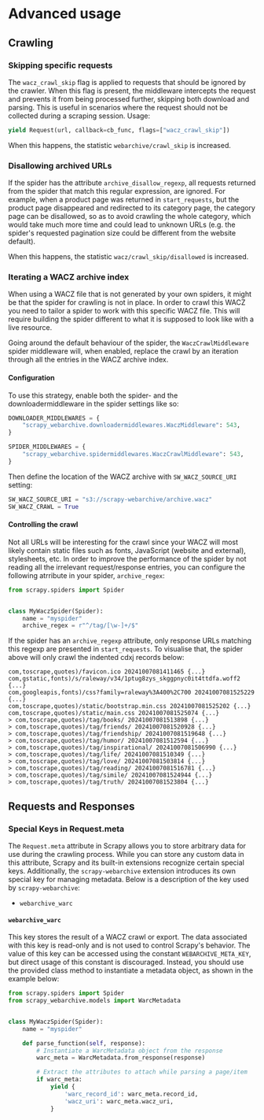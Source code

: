 # Advanced usage

## Crawling

### Skipping specific requests

The `wacz_crawl_skip` flag is applied to requests that should be ignored by the crawler. When this flag is present, the middleware intercepts the request and prevents it from being processed further, skipping both download and parsing. This is useful in scenarios where the request should not be collected during a scraping session. Usage:

``` py
yield Request(url, callback=cb_func, flags=["wacz_crawl_skip"])
```

When this happens, the statistic `webarchive/crawl_skip` is increased.

### Disallowing archived URLs

If the spider has the attribute `archive_disallow_regexp`, all requests returned from the spider that match this regular expression, are ignored. For example, when a product page was returned in `start_requests`, but the product page disappeared and redirected to its category page, the category page can be disallowed, so as to avoid crawling the whole category, which would take much more time and could lead to unknown URLs (e.g. the spider's requested pagination size could be different from the website default).

When this happens, the statistic `wacz/crawl_skip/disallowed` is increased.

### Iterating a WACZ archive index

When using a WACZ file that is not generated by your own spiders, it might be that the spider for crawling is not in place. In order to crawl this WACZ you need to tailor a spider to work with this specific WACZ file. This will require building the spider different to what it is supposed to look like with a live resource.

Going around the default behaviour of the spider, the `WaczCrawlMiddleware` spider middleware will, when enabled, replace the crawl by an iteration through all the entries in the WACZ archive index.

#### Configuration

To use this strategy, enable both the spider- and the downloadermiddleware in the spider settings like so:

``` py title="settings.py"
DOWNLOADER_MIDDLEWARES = {
    "scrapy_webarchive.downloadermiddlewares.WaczMiddleware": 543,
}

SPIDER_MIDDLEWARES = {
    "scrapy_webarchive.spidermiddlewares.WaczCrawlMiddleware": 543,
}
```

Then define the location of the WACZ archive with `SW_WACZ_SOURCE_URI` setting:

``` py title="settings.py"
SW_WACZ_SOURCE_URI = "s3://scrapy-webarchive/archive.wacz"
SW_WACZ_CRAWL = True
```

#### Controlling the crawl

Not all URLs will be interesting for the crawl since your WACZ will most likely contain static files such as fonts, JavaScript (website and external), stylesheets, etc. In order to improve the performance of the spider by not reading all the irrelevant request/response entries, you can configure the following atrribute in your spider, `archive_regex`:

``` py title="my_wacz_spider.py"
from scrapy.spiders import Spider


class MyWaczSpider(Spider):
    name = "myspider"
    archive_regex = r"^/tag/[\w-]+/$"
```

If the spider has an `archive_regexp` attribute, only response URLs matching this regexp are presented in `start_requests`. To visualise that, the spider above will only crawl the indented cdxj records below:

```
com,toscrape,quotes)/favicon.ico 20241007081411465 {...}
com,gstatic,fonts)/s/raleway/v34/1ptug8zys_skggpnyc0it4ttdfa.woff2 {...}
com,googleapis,fonts)/css?family=raleway%3A400%2C700 20241007081525229 {...}
com,toscrape,quotes)/static/bootstrap.min.css 20241007081525202 {...}
com,toscrape,quotes)/static/main.css 20241007081525074 {...}
> com,toscrape,quotes)/tag/books/ 20241007081513898 {...}
> com,toscrape,quotes)/tag/friends/ 20241007081520928 {...}
> com,toscrape,quotes)/tag/friendship/ 20241007081519648 {...}
> com,toscrape,quotes)/tag/humor/ 20241007081512594 {...}
> com,toscrape,quotes)/tag/inspirational/ 20241007081506990 {...}
> com,toscrape,quotes)/tag/life/ 20241007081510349 {...}
> com,toscrape,quotes)/tag/love/ 20241007081503814 {...}
> com,toscrape,quotes)/tag/reading/ 20241007081516781 {...}
> com,toscrape,quotes)/tag/simile/ 20241007081524944 {...}
> com,toscrape,quotes)/tag/truth/ 20241007081523804 {...}
```

## Requests and Responses

### Special Keys in Request.meta

The `Request.meta` attribute in Scrapy allows you to store arbitrary data for use during the crawling process. While you can store any custom data in this attribute, Scrapy and its built-in extensions recognize certain special keys. Additionally, the `scrapy-webarchive` extension introduces its own special key for managing metadata. Below is a description of the key used by `scrapy-webarchive`:

* `webarchive_warc`

#### `webarchive_warc`
This key stores the result of a WACZ crawl or export. The data associated with this key is read-only and is not used to control Scrapy's behavior. The value of this key can be accessed using the constant `WEBARCHIVE_META_KEY`, but direct usage of this constant is discouraged. Instead, you should use the provided class method to instantiate a metadata object, as shown in the example below:

``` py title="my_wacz_spider.py"
from scrapy.spiders import Spider
from scrapy_webarchive.models import WarcMetadata


class MyWaczSpider(Spider):
    name = "myspider"

    def parse_function(self, response):
        # Instantiate a WarcMetadata object from the response
        warc_meta = WarcMetadata.from_response(response)

        # Extract the attributes to attach while parsing a page/item
        if warc_meta:
            yield {
                'warc_record_id': warc_meta.record_id,
                'wacz_uri': warc_meta.wacz_uri,
            }
```
